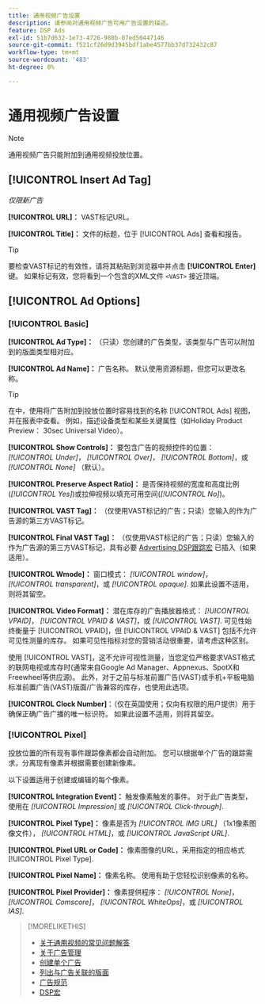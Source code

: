 ```yaml
---
title: 通用视频广告设置
description: 请参阅对通用视频广告可用广告设置的描述。
feature: DSP Ads
exl-id: 51b7d632-1e73-4726-980b-07ed50447146
source-git-commit: f521cf26d9d3945bdf1abe4577bb37d732432c87
workflow-type: tm+mt
source-wordcount: '483'
ht-degree: 0%

---
```


# 通用视频广告设置

>[!NOTE]
>
>通用视频广告只能附加到通用视频投放位置。

## [!UICONTROL Insert Ad Tag]

*仅限新广告*

**[!UICONTROL URL]：** VAST标记URL。

**[!UICONTROL Title]：** 文件的标题，位于 [!UICONTROL Ads] 查看和报告。

>[!TIP]
>
> 要检查VAST标记的有效性，请将其粘贴到浏览器中并点击 **[!UICONTROL Enter]** 键。 如果标记有效，您将看到一个包含的XML文件 `<VAST>` 接近顶端。

## [!UICONTROL Ad Options]

### [!UICONTROL Basic]

**[!UICONTROL Ad Type]：** （只读）您创建的广告类型，该类型与广告可以附加到的版面类型相对应。

**[!UICONTROL Ad Name]：** 广告名称。 默认使用资源标题，但您可以更改名称。

>[!TIP]
>
> 在中，使用将广告附加到投放位置时容易找到的名称 [!UICONTROL Ads] 视图，并在报表中查看。 例如，描述设备类型和某些关键属性（如Holiday Product Preview： 30sec Universal Video）。

**[!UICONTROL Show Controls]：** 要包含广告的视频控件的位置： *[!UICONTROL Under]*， *[!UICONTROL Over]*， *[!UICONTROL Bottom]*，或 *[!UICONTROL None]* （默认）。

**[!UICONTROL Preserve Aspect Ratio]：** 是否保持视频的宽度和高度比例(*[!UICONTROL Yes]*)或拉伸视频以填充可用空间(*[!UICONTROL No]*)。

**[!UICONTROL VAST Tag]：** （仅使用VAST标记的广告；只读）您输入的作为广告源的第三方VAST标记。

**[!UICONTROL Final VAST Tag]：** （仅使用VAST标记的广告；只读）您输入的作为广告源的第三方VAST标记，具有必要 [Advertising DSP跟踪宏](/help/dsp/campaign-management/macros.md) 已插入（如果适用）。

**[!UICONTROL Wmode]：** 窗口模式： *[!UICONTROL window]*， *[!UICONTROL transparent]*，或 *[!UICONTROL opaque]*. 如果此设置不适用，则将其留空。

**[!UICONTROL Video Format]：** 潜在库存的广告播放器格式： *[!UICONTROL VPAID]*， *[!UICONTROL VPAID & VAST]*，或 *[!UICONTROL VAST]*. 可见性始终衡量于 [!UICONTROL VPAID]，但 [!UICONTROL VPAID & VAST] 包括不允许可见性测量的库存。 如果可见性指标对您的营销活动很重要，请考虑这种区别。

使用 [!UICONTROL VAST]，这不允许可视性测量，当您定位严格要求VAST格式的联网电视或库存时(通常来自Google Ad Manager、Appnexus、SpotX和Freewheel等供应源)。 此外，对于之前与标准前置广告(VAST)或手机+平板电脑标准前置广告(VAST)版面/广告兼容的库存，也使用此选项。

**[!UICONTROL Clock Number]**：（仅在英国使用；仅向有权限的用户提供）用于确保正确广告广播的唯一标识符。 如果此设置不适用，则将其留空。

### [!UICONTROL Pixel]

投放位置的所有现有事件跟踪像素都会自动附加。 您可以根据单个广告的跟踪需求，分离现有像素并根据需要创建新像素。

以下设置适用于创建或编辑的每个像素。

**[!UICONTROL Integration Event]：** 触发像素触发的事件。 对于此广告类型，使用在 *[!UICONTROL Impression]* 或 *[!UICONTROL Click-through]*.

**[!UICONTROL Pixel Type]：** 像素是否为 *[!UICONTROL IMG URL]* （1x1像素图像文件）， *[!UICONTROL HTML]*，或 *[!UICONTROL JavaScript URL]*.

**[!UICONTROL Pixel URL or Code]：** 像素图像的URL，采用指定的相应格式 [!UICONTROL Pixel Type].

**[!UICONTROL Pixel Name]：** 像素名称。 使用有助于您轻松识别像素的名称。

**[!UICONTROL Pixel Provider]：** 像素提供程序： *[!UICONTROL None]*， *[!UICONTROL Comscore]*， *[!UICONTROL WhiteOps]*，或 *[!UICONTROL IAS]*.

>[!MORELIKETHIS]
>
>* [关于通用视频的常见问题解答](/help/dsp/campaign-management/faq-universal-video.md)
>* [关于广告管理](ad-about.md)
>* [创建单个广告](ad-create.md)
>* [列出与广告关联的版面](/help/dsp/campaign-management/ads/ad-list-placements.md)
>* [广告规范](ad-specs.md)
>* [DSP宏](/help/dsp/campaign-management/macros.md)
